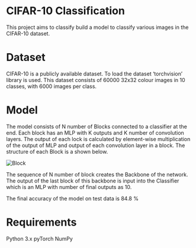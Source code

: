 # CIFAR-10 Classification
This project aims to classify build a model to classify various images in the CIFAR-10 dataset.

# Dataset
CIFAR-10 is a publicly available dataset. To load the dataset ‘torchvision’ library is used. This dataset consists of 60000 32x32 colour images in 10 classes, with 6000 images per class.

# Model
The model consists of N number of Blocks connected to a classifier at the end. Each block has an MLP with K outputs and K number of convolution layers. The output of each lock is calculated by element-wise multiplication of the output of MLP and output of each convolution layer in a block. The structure of each Block is a shown below. 

![Block](assests/my-image.jpg)

The sequence of N number of block creates the Backbone of the network. The output of the last block of this backbone is input into the Classifier which is an MLP with number of final outputs as 10.

The final accuracy of the model on test data is 84.8 %

# Requirements
Python 3.x
pyTorch
NumPy
